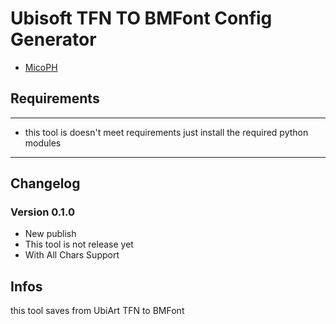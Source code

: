 # **Ubisoft TFN TO BMFont Config Generator**
- [MicoPH](https://github.com/MicoPH/)

## Requirements

---

- this tool is doesn't meet requirements just install the required python modules

---

## Changelog
### Version 0.1.0
- New publish
- This tool is not release yet
- With All Chars Support

## Infos
this tool saves from UbiArt TFN to BMFont 